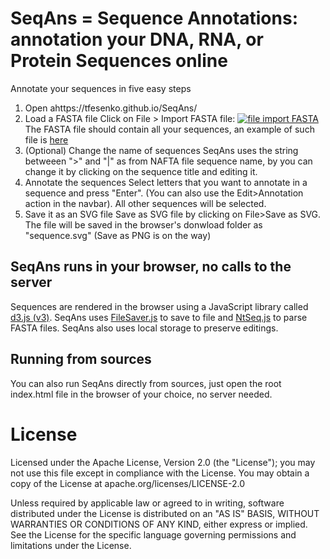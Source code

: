 # SeqAns = Sequence Annotations: annotation your DNA, RNA, or Protein Sequences online
Annotate your sequences in five easy steps
1. Open ahttps://tfesenko.github.io/SeqAns/ 
2. Load a FASTA file
Click on File > Import FASTA file:
<a href="http://imgur.com/UBoIQ6H"><img src="http://i.imgur.com/UBoIQ6H.png" title="file import FASTA" /></a>
The FASTA file should contain all your sequences, an example of such file is [here]()
3. (Optional) Change the name of sequences
SeqAns uses the string betweeen ">" and "|" as from NAFTA file sequence name, by you can change it by clicking on the sequence title and editing it.
4. Annotate the sequences
Select letters that you want to annotate in a sequence and press "Enter". (You can also use the Edit>Annotation action in the navbar). All other sequences will be selected.
5. Save it as an SVG file
Save as SVG file by clicking on File>Save as SVG. The file will be saved in the browser's donwload folder as "sequence.svg"
(Save as PNG is on the way)

## SeqAns runs in your browser, no calls to the server
Sequences are rendered in the browser using a JavaScript library called [d3.js (v3)](https://github.com/d3/d3/releases/v3.0.0).
SeqAns uses [FileSaver.js](https://github.com/eligrey/FileSaver.js/) to save to file and [NtSeq.js](https://github.com/keithwhor/NtSeq) to parse FASTA files.
SeqAns also uses local storage to preserve editings.

## Running from sources
You can also run SeqAns directly from sources, just open the root index.html file in the browser of your choice, no server needed.

# License
Licensed under the Apache License, Version 2.0 (the "License"); you may not use this file except in compliance with the License. You may obtain a copy of the License at apache.org/licenses/LICENSE-2.0

Unless required by applicable law or agreed to in writing, software distributed under the License is distributed on an "AS IS" BASIS, WITHOUT WARRANTIES OR CONDITIONS OF ANY KIND, either express or implied. See the License for the specific language governing permissions and limitations under the License.
